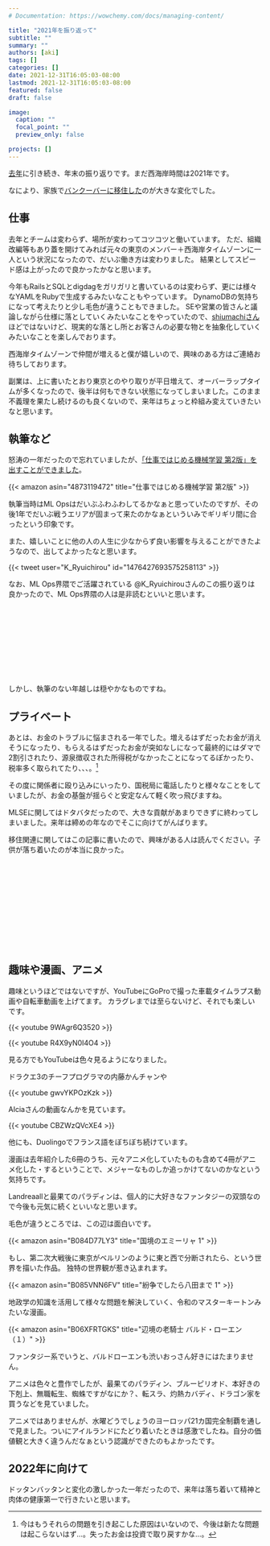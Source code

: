 ```yaml
---
# Documentation: https://wowchemy.com/docs/managing-content/

title: "2021年を振り返って"
subtitle: ""
summary: ""
authors: [aki]
tags: []
categories: []
date: 2021-12-31T16:05:03-08:00
lastmod: 2021-12-31T16:05:03-08:00
featured: false
draft: false

image:
  caption: ""
  focal_point: ""
  preview_only: false

projects: []
---
```


[去年](https://chezo.uno/post/2020-12-31-2020-review/)に引き続き、年末の振り返りです。まだ西海岸時間は2021年です。

なにより、家族で[バンクーバーに移住した](https://chezo.uno/post/2021-12-18-8-months-after-relocating-vancouver/)のが大きな変化でした。


## 仕事

去年とチームは変わらず、場所が変わってコツコツと働いています。
ただ、組織改編等もあり蓋を開けてみれば元々の東京のメンバー＋西海岸タイムゾーンに一人という状況になったので、だいぶ働き方は変わりました。
結果としてスピード感は上がったので良かったかなと思います。

今年もRailsとSQLとdigdagをガリガリと書いているのは変わらず、更には様々なYAMLをRubyで生成するみたいなこともやっています。
DynamoDBの気持ちになって考えたりと少し毛色が違うこともできました。
SEや営業の皆さんと議論しながら仕様に落としていくみたいなことをやっていたので、[shiumachiさん](https://shiumachi.hatenablog.com/entry/2021/08/29/141255)ほどではないけど、現実的な落とし所とお客さんの必要な物とを抽象化していくみたいなことを楽しんでおります。

西海岸タイムゾーンで仲間が増えると僕が嬉しいので、興味のある方はご連絡お待ちしております。

副業は、上に書いたとおり東京とのやり取りが平日増えて、オーバーラップタイムが多くなったので、後半は何もできない状態になってしまいました。このまま不義理を果たし続けるのも良くないので、来年はちょっと枠組み変えていきたいなと思います。


## 執筆など

怒涛の一年だったので忘れていましたが、[「仕事ではじめる機械学習 第2版」を出すことができました](https://chezo.uno/post/2021-04-24-ml-at-work-2nd-edition/)。

{{< amazon asin="4873119472" title="仕事ではじめる機械学習 第2版" >}}

執筆当時はML Opsはだいぶふわふわしてるかなぁと思っていたのですが、その後1年でだいぶ戦うエリアが固まって来たのかなぁといういみでギリギリ間に合ったという印象です。

また、嬉しいことに他の人の人生に少なからず良い影響を与えることができたようなので、出してよかったなと思います。


{{< tweet user="K_Ryuichirou" id="1476427693575258113" >}}

なお、ML Ops界隈でご活躍されている @K_Ryuichirouさんのこの振り返りは良かったので、ML Ops界隈の人は是非読むといいと思います。

<div class="iframely-embed"><div class="iframely-responsive" style="height: 140px; padding-bottom: 0;"><a href="https://medium.com/@K_Ryuichirou/2019%E5%B9%B4-2021%E5%B9%B4%E3%81%AB%E3%81%A4%E3%81%84%E3%81%A6%E3%81%AE%E6%8C%AF%E3%82%8A%E8%BF%94%E3%82%8A-e842876c3b5" data-iframely-url="//cdn.iframe.ly/pgVP0dG?card=small"></a></div></div><script async src="//cdn.iframe.ly/embed.js" charset="utf-8"></script>

しかし、執筆のない年越しは穏やかなものですね。

## プライベート


あとは、お金のトラブルに悩まされる一年でした。増えるはずだったお金が消えそうになったり、もらえるはずだったお金が突如なしになって最終的にはダマで2割引されたり、源泉徴収された所得税がなかったことになってるぽかったり、税率多く取られてたり、、、。[^a]

その度に関係者に殴り込みにいったり、国税局に電話したりと様々なことをしていましたが、お金の基盤が揺らぐと安定なんて軽く吹っ飛びますね。

[^a]: 今はもうそれらの問題を引き起こした原因はいないので、今後は新たな問題は起こらないはず...。失ったお金は投資で取り戻すかな...。


MLSEに関してはドタバタだったので、大きな貢献があまりできずに終わってしまいました。来年は締めの年なのでそこに向けてがんばります。

移住関連に関してはこの記事に書いたので、興味がある人は読んでください。子供が落ち着いたのが本当に良かった。

<div class="iframely-embed"><div class="iframely-responsive" style="height: 170px; padding-bottom: 0;"><a href="https://chezo.uno/post/2021-12-18-8-months-after-relocating-vancouver/" data-iframely-url="//cdn.iframe.ly/XtraZVl"></a></div></div><script async src="//cdn.iframe.ly/embed.js" charset="utf-8"></script>

## 趣味や漫画、アニメ

趣味というほどではないですが、YouTubeにGoProで撮った車載タイムラプス動画や自転車動画を上げてます。
カラグレまでは至らないけど、それでも楽しいです。

{{< youtube 9WAgr6Q3520 >}}

{{< youtube R4X9yN0I4O4 >}}

見る方でもYouTubeは色々見るようになりました。

ドラクエ3のチーフプログラマの内藤かんチャンや

{{< youtube gwvYKPOzKzk >}}

AIciaさんの動画なんかを見ています。

{{< youtube CBZWzQVcXE4 >}}


他にも、Duolingoでフランス語をぼちぼち続けています。

漫画は去年紹介した6冊のうち、元々アニメ化していたものも含めて4冊がアニメ化した・するということで、メジャーなものしか追っかけてないのかなという気持ちです。

Landreaallと最果てのパラディンは、個人的に大好きなファンタジーの双頭なので今後も元気に続くといいなと思います。

毛色が違うところでは、この辺は面白いです。

{{< amazon asin="B084D77LY3" title="国境のエミーリャ 1" >}}

もし、第二次大戦後に東京がベルリンのように東と西で分断されたら、という世界を描いた作品。
独特の世界観が惹き込まれます。

{{< amazon asin="B085VNN6FV" title="紛争でしたら八田まで 1" >}}

地政学の知識を活用して様々な問題を解決していく、令和のマスターキートンみたいな漫画。

{{< amazon asin="B06XFRTGKS" title="辺境の老騎士 バルド・ローエン（１）" >}}

ファンタジー系でいうと、バルドローエンも渋いおっさん好きにはたまりません。

アニメは色々と豊作でしたが、最果てのパラディン、ブルーピリオド、本好きの下剋上、無職転生、蜘蛛ですがなにか？、転スラ、灼熱カバディ、ドラゴン家を買うなどを見ていました。

アニメではありませんが、水曜どうでしょうのヨーロッパ21カ国完全制覇を通しで見ました。ついにアイルランドにたどり着いたときは感激でしたね。自分の価値観と大きく違うんだなぁという認識ができたのもよかったです。

## 2022年に向けて

ドッタンバッタンと変化の激しかった一年だったので、来年は落ち着いて精神と肉体の健康第一で行きたいと思います。

